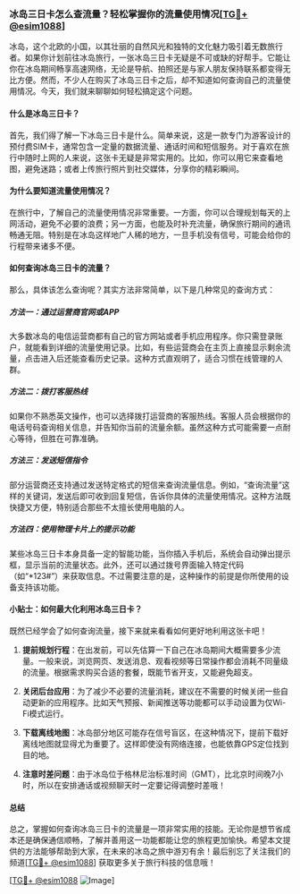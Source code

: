 ### 冰岛三日卡怎么查流量？轻松掌握你的流量使用情况[[TG💪+ @esim1088](https://t.me/s/esim1088)]

冰岛，这个北欧的小国，以其壮丽的自然风光和独特的文化魅力吸引着无数旅行者。如果你计划前往冰岛旅行，一张冰岛三日卡无疑是不可或缺的好帮手。它能让你在冰岛期间畅享高速网络，无论是导航、拍照还是与家人朋友保持联系都变得无比方便。然而，不少人在购买了冰岛三日卡之后，却不知道如何查询自己的流量使用情况。今天，我们就来聊聊如何轻松搞定这个问题。

#### 什么是冰岛三日卡？

首先，我们得了解一下冰岛三日卡是什么。简单来说，这是一款专门为游客设计的预付费SIM卡，通常包含一定量的数据流量、通话时间和短信服务。对于喜欢在旅行中随时上网的人来说，这张卡无疑是非常实用的。比如，你可以用它来查看地图，避免迷路；或者上传旅行照片到社交媒体，分享你的精彩瞬间。

#### 为什么要知道流量使用情况？

在旅行中，了解自己的流量使用情况非常重要。一方面，你可以合理规划每天的上网活动，避免不必要的浪费；另一方面，也能及时补充流量，确保旅行期间的通讯畅通无阻。特别是在冰岛这样地广人稀的地方，一旦手机没有信号，可能会给你的行程带来诸多不便。

#### 如何查询冰岛三日卡的流量？

那么，具体该怎么查询呢？其实方法非常简单，以下是几种常见的查询方式：

##### 方法一：通过运营商官网或APP

大多数冰岛的电信运营商都有自己的官方网站或者手机应用程序。你只需登录账户，就能看到详细的流量使用记录。比如，有些运营商会在主页上直接显示剩余流量，点击进入后还能查看历史记录。这种方式直观明了，适合习惯在线管理的人群。

##### 方法二：拨打客服热线

如果你不熟悉英文操作，也可以选择拨打运营商的客服热线。客服人员会根据你的电话号码查询相关信息，并告知你当前的流量余额。虽然这种方式可能需要一点耐心等待，但胜在可靠准确。

##### 方法三：发送短信指令

部分运营商还支持通过发送特定格式的短信来查询流量信息。例如，“查询流量”这样的关键词，发送后即可收到回复短信，告诉你具体的流量使用情况。这种方法既快捷又方便，特别适合那些不太擅长使用电脑的人。

##### 方法四：使用物理卡片上的提示功能

某些冰岛三日卡本身具备一定的智能功能，当你插入手机后，系统会自动弹出提示框，显示当前的流量状态。此外，还可以通过拨号界面输入特定代码（如“*123#”）来获取信息。不过需要注意的是，这种操作的前提是你所使用的设备支持该功能。

#### 小贴士：如何最大化利用冰岛三日卡？

既然已经学会了如何查询流量，接下来就来看看如何更好地利用这张卡吧！

1. **提前规划行程**：在出发前，可以先估算一下自己在冰岛期间大概需要多少流量。一般来说，浏览网页、发送消息、观看视频等日常操作都会消耗不同量级的流量。根据需求购买合适的套餐，既能节省开支，又能避免超支。

2. **关闭后台应用**：为了减少不必要的流量消耗，建议在不需要的时候关闭一些自动更新的应用程序。比如天气预报、新闻推送等功能都可以手动设置为仅Wi-Fi模式运行。

3. **下载离线地图**：冰岛部分地区可能存在信号盲区，在这种情况下，提前下载好离线地图就显得尤为重要了。这样即使没有网络连接，也能依靠GPS定位找到目的地。

4. **注意时差问题**：由于冰岛位于格林尼治标准时间（GMT），比北京时间晚7小时，所以在安排通话或视频聊天时一定要记得调整时差哦！

#### 总结

总之，掌握如何查询冰岛三日卡的流量是一项非常实用的技能。无论你是想节省成本还是确保通信顺畅，了解并善用这一功能都能让您的旅程更加愉快。希望本文提供的方法能够帮助到大家，在未来的冰岛之旅中游刃有余！最后别忘了关注我们的频道[[TG💪+ @esim1088](https://t.me/s/esim1088)] 获取更多关于旅行科技的信息哦！

[[TG💪+ @esim1088](https://t.me/s/esim1088) ![Image](https://i.postimg.cc/4NQfJmqS/Snipaste-2025-05-13-00-14-12.png)]